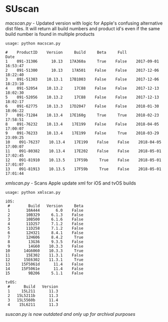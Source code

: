 # SUscan

_macscan.py_ - Updated version with logic for Apple's confusing alternative dist files.
It will return all build numbers and product id's even if the same build number is found in multiple products
```
usage: python macscan.py
```
```
#    ProductID    Version     Build     Beta     Full                   Date
1    091-31306      10.13   17A360a     True    False    2017-09-01 16:53:47
2    091-51300      10.13    17A501    False    False    2017-12-06 18:22:40
3    091-51303    10.13.1   17B1003    False    False    2017-12-06 18:23:10
4    091-52054    10.13.2     17C88    False    False    2017-12-13 18:02:30
5    091-52056    10.13.2     17C88    False    False    2017-12-13 18:02:17
6    091-62775    10.13.3   17D2047    False    False    2018-01-30 18:06:22
7    091-71284    10.13.4   17E160g     True     True    2018-02-23 17:58:51
8    091-76232    10.13.4    17E199    False    False    2018-04-05 17:00:07
9    091-76233    10.13.4    17E199    False     True    2018-03-29 23:09:25
10    091-76237    10.13.4    17E199    False    False    2018-04-05 17:00:07
11    091-80382    10.13.4    17E202    False    False    2018-05-01 17:02:45
12    091-81910    10.13.5    17F59b     True    False    2018-05-01 17:01:07
13    091-81913    10.13.5    17F59b     True    False    2018-05-01 17:01:44
```

_xmlscan.py_ - Scans Apple update xml for iOS and tvOS builds
```
usage: python xmlscan.py
```
```
iOS:
 #        Build   Version     Beta
 1       10A444       6.0    False
 2       10B329     6.1.3    False
 3       10B500     6.1.6    False
 4       11D257     7.1.2    False
 5       11D258     7.1.2    False
 6       12H321     8.4.1    False
 7       12H606     8.4.2     True
 8        13G36     9.3.5    False
 9        14G60    10.3.3    False
10      14G6060    10.3.3     True
11       15E302    11.3.1    False
12      15E6302    11.3.1     True
13     15F5061d      11.4    False
14     15F5061e      11.4    False
15        9B206     5.1.1    False

tvOS:
 #      Build   Version
 1     15L211      11.3
 2   15L5211b      11.3
 3   15L5560b      11.4
 4    15L6211      11.3
 ```






_suscan.py is now outdated and only up for archival purposes_
